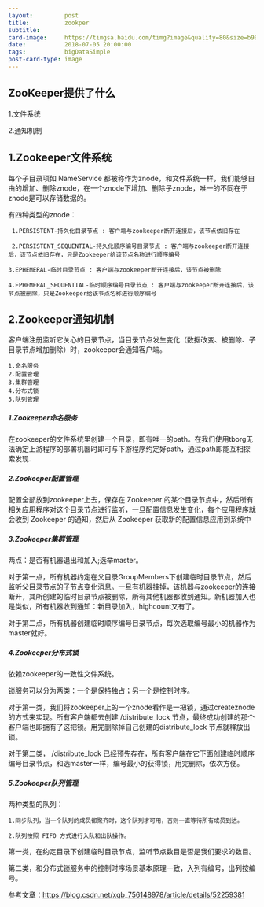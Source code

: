 ```yaml
---
layout:         post
title:          zookper
subtitle:       
card-image:     https://timgsa.baidu.com/timg?image&quality=80&size=b9999_10000&sec=1547282052&di=9a66717ac4b07bdc82c0e242871c9d17&imgtype=jpg&er=1&src=http%3A%2F%2Fpic.baike.soso.com%2Fugc%2Fbaikepic2%2F14064%2Fori-20160729151051-245062648.jpg%2F300
date:           2018-07-05 20:00:00
tags:           bigDataSimple
post-card-type: image
---
```


## ZooKeeper提供了什么

1.文件系统

2.通知机制

## 1.Zookeeper文件系统

每个子目录项如 NameService 都被称作为znode，和文件系统一样，我们能够自由的增加、删除znode，在一个znode下增加、删除子znode，唯一的不同在于znode是可以存储数据的。 

有四种类型的znode： 

     1.PERSISTENT-持久化目录节点 : 客户端与zookeeper断开连接后，该节点依旧存在 
     
     2.PERSISTENT_SEQUENTIAL-持久化顺序编号目录节点 : 客户端与zookeeper断开连接后，该节点依旧存在，只是Zookeeper给该节点名称进行顺序编号 

    3.EPHEMERAL-临时目录节点 : 客户端与zookeeper断开连接后，该节点被删除 

    4.EPHEMERAL_SEQUENTIAL-临时顺序编号目录节点 : 客户端与zookeeper断开连接后，该节点被删除，只是Zookeeper给该节点名称进行顺序编号 

## 2.Zookeeper通知机制

客户端注册监听它关心的目录节点，当目录节点发生变化（数据改变、被删除、子目录节点增加删除）时，zookeeper会通知客户端。

	1.命名服务   
	2.配置管理   
	3.集群管理   
	4.分布式锁  
	5.队列管理
	
##### 1.Zookeeper命名服务

在zookeeper的文件系统里创建一个目录，即有唯一的path。在我们使用tborg无法确定上游程序的部署机器时即可与下游程序约定好path，通过path即能互相探索发现.

##### 2.Zookeeper配置管理

配置全部放到zookeeper上去，保存在 Zookeeper 的某个目录节点中，然后所有相关应用程序对这个目录节点进行监听，一旦配置信息发生变化，每个应用程序就会收到 Zookeeper 的通知，然后从 Zookeeper 获取新的配置信息应用到系统中

##### 3.Zookeeper集群管理

两点：是否有机器退出和加入;选举master。 

对于第一点，所有机器约定在父目录GroupMembers下创建临时目录节点，然后监听父目录节点的子节点变化消息。一旦有机器挂掉，该机器与zookeeper的连接断开，其所创建的临时目录节点被删除，所有其他机器都收到通知。新机器加入也是类似，所有机器收到通知：新目录加入，highcount又有了。

对于第二点，所有机器创建临时顺序编号目录节点，每次选取编号最小的机器作为master就好。

##### 4.Zookeeper分布式锁 

依赖zookeeper的一致性文件系统。

锁服务可以分为两类：一个是保持独占；另一个是控制时序。 

对于第一类，我们将zookeeper上的一个znode看作是一把锁，通过createznode的方式来实现。所有客户端都去创建 /distribute_lock 节点，最终成功创建的那个客户端也即拥有了这把锁。用完删除掉自己创建的distribute_lock 节点就释放出锁。 

对于第二类， /distribute_lock 已经预先存在，所有客户端在它下面创建临时顺序编号目录节点，和选master一样，编号最小的获得锁，用完删除，依次方便。

##### 5.Zookeeper队列管理

两种类型的队列：

    1.同步队列，当一个队列的成员都聚齐时，这个队列才可用，否则一直等待所有成员到达。 
    
    2.队列按照 FIFO 方式进行入队和出队操作。 
    
第一类，在约定目录下创建临时目录节点，监听节点数目是否是我们要求的数目。 

第二类，和分布式锁服务中的控制时序场景基本原理一致，入列有编号，出列按编号。


参考文章：https://blog.csdn.net/xqb_756148978/article/details/52259381